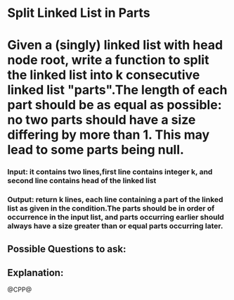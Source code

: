 # Split Linked List in Parts
# Given a (singly) linked list with head node root, write a function to split the linked list into k consecutive linked list "parts".The length of each part should be as equal as possible: no two parts should have a size differing by more than 1. This may lead to some parts being null.

### Input: it contains two lines,first line contains integer k, and second line contains head of the linked list 
### Output: return k lines, each line containing a part of the linked list as given in the condition.The parts should be in order of occurrence in the input list, and parts occurring earlier should always have a size greater than or equal parts occurring later.

## Possible Questions to ask:

## Explanation:

@CPP@
